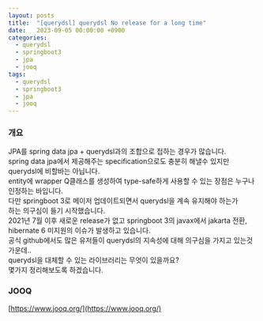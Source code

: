 ```yaml
---
layout: posts 
title:  "[querydsl] querydsl No release for a long time"
date:   2023-09-05 00:00:00 +0900 
categories: 
  - querydsl
  - springboot3
  - jpa
  - jooq
tags:
  - querydsl
  - springboot3
  - jpa
  - jooq
---
```

### 개요
JPA를 spring data jpa + querydsl과의 조합으로 접하는 경우가 많습니다.  
spring data jpa에서 제공해주는 specification으로도 충분히 해낼수 있지만  
querydsl에 비할바는 아닙니다.  
entity에 wrapper Q클래스를 생성하여 type-safe하게 사용할 수 있는 장점은 누구나 인정하는 바입니다.  
다만 springboot 3로 메이저 업데이트되면서 querydsl을 계속 유지해야 하는가  
하는 의구심이 들기 시작했습니다.  
2021년 7월 이후 새로운 release가 없고 springboot 3의 javax에서 jakarta 전환, hibernate 6 미지원의 이슈가 발생하고 있습니다.  
공식 github에서도 많은 유저들이 querydsl의 지속성에 대해 의구심을 가지고 있는것 가운데..  
querydsl을 대체할 수 있는 라이브러리는 무엇이 있을까요?  
몇가지 정리해보도록 하겠습니다.

### JOOQ
[https://www.jooq.org/](https://www.jooq.org/)  
